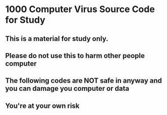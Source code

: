 # 1000 Computer Virus Source Code for Study

## This is a material for study only.

## Please do not use this to harm other people computer

## The following codes are NOT safe in anyway and you can damage you computer or data

## You're at your own risk
